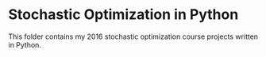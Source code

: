 # Stochastic Optimization in Python
This folder contains my 2016 stochastic optimization course projects written in Python.
